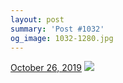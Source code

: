 ```yaml
---
layout: post
summary: 'Post #1032'
og_image: 1032-1280.jpg
---
```


<p>
  <time>
    <a href="/1032">October 26, 2019</a>
  </time>
  <a href="/1032">
    <img src="{{ site.assets_url }}/1032-640.jpg" srcset="{{ site.assets_url }}/1032-320.jpg 320w, {{ site.assets_url }}/1032-640.jpg 640w, {{ site.assets_url }}/1032-960.jpg 960w, {{ site.assets_url }}/1032-1280.jpg 1280w" sizes="(min-width: 700px) 50vw, calc(100vw - 2rem)" />
  </a>
</p>
